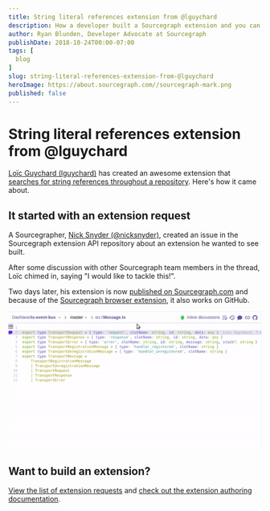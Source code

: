 ```yaml
---
title: String literal references extension from @lguychard
description: How a developer built a Sourcegraph extension and you can too.
author: Ryan Blunden, Developer Advocate at Sourcegraph
publishDate: 2018-10-24T00:00-07:00
tags: [
  blog
]
slug: string-literal-references-extension-from-@lguychard
heroImage: https://about.sourcegraph.com//sourcegraph-mark.png
published: false
---
```


# String literal references extension from @lguychard

 [Loïc Guychard (lguychard)](https://github.com/lguychard) has created an awesome extension that [searches for string references throughout a repository](https://github.com/lguychard/sourcegraph-string-references). Here's how it came about.

## It started with an extension request

<!-- TODO(ryan): The sourcegraph-extension-api repository was archived, so the issue link is no longer a good idea to use here. Find a way to rephrase this without needing to link to the issue. -->

A Sourcegrapher, [Nick Snyder (@nicksnyder)](https://github.com/nicksnyder), created an issue in the Sourcegraph extension API repository about an extension he wanted to see built.

After some discussion with other Sourcegraph team members in the thread, Loïc chimed in, saying "I would like to tackle this!".

Two days later, his extension is now [published on Sourcegraph.com](https://sourcegraph.com/extensions/lguychard/string-references) and because of the [Sourcegraph browser extension](https://docs.sourcegraph.com/integration/browser_extension), it also works on GitHub.

![Sourcegraph String References Extension](https://raw.githubusercontent.com/lguychard/sourcegraph-string-references/master/demo.gif)

## Want to build an extension?

[View the list of extension requests](https://github.com/sourcegraph/sourcegraph/labels/extension-request) and [check out the extension authoring documentation](https://github.com/sourcegraph/sourcegraph-extension-docs).
